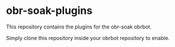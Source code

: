 # obr-soak-plugins

This repository contains the plugins for the obr-soak obrbot.

Simply clone this repository inside your obrbot repository to enable.
